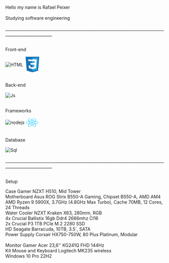 <br>
Hello my name is Rafael Peixer<br>
<br>
Studying software engineering<br>
<br>
_____________________________________________________________________________________________________
<br>
<br>
  <p>Front-end<br></p>
<div>
  <img align="center" alt="HTML" width="50" src="https://cdn.jsdelivr.net/gh/devicons/devicon/icons/html5/html5-original.svg">    
  <img align="center" alt="CSS" width="50" src="https://raw.githubusercontent.com/devicons/devicon/master/icons/css3/css3-original.svg">
</div>
<br>
  <p>Back-end<br></p>
<div>
  <img align="center" alt="Js" width="50" src="https://cdn.jsdelivr.net/gh/devicons/devicon/icons/javascript/javascript-original.svg">
</div>
<br>
  <p>Frameworks<br></p>
<div>
  <img align="center" alt="nodejs" height="30" width="40" src="https://cdn.worldvectorlogo.com/logos/nodejs-icon.svg">
  <img align="center" alt="React" height="30" width="40" src="https://raw.githubusercontent.com/devicons/devicon/master/icons/react/react-original.svg">
</div>
<br>
  <p>Database<br></p>
<div>
  <img align="center" alt="Sql" height="30" width="40" src="">
</div>
<br>
_____________________________________________________________________________________________________
<br>
<br>
  <p>Setup<br></p>
<div>
Case Gamer NZXT H510, Mid Tower<br>
Motherboard Asus ROG Strix B550-A Gaming, Chipset B550-A, AMD AM4<br>
AMD Ryzen 9 5900X, 3.7GHz (4.8GHz Max Turbo), Cache 70MB, 12 Cores, 24 Threads<br>
Water Cooler NZXT Kraken X63, 280mm, RGB<br>
4x Crucial Ballistix 16gb Ddr4 2666mhz Cl16<br>
2x Crucial P3 1TB PCIe M.2 2280 SSD<br>
HD Seagate Barracuda, 10TB, 3.5´, SATA<br>
Power Supply Corsair HX750-750W, 80 Plus Platinum, Modular<br>
<br>
Monitor Gamer Acer 23,6'' KG241Q FHD 144Hz<br>
Kit Mouse and Keyboard Logitech MK235 wireless<br>
Windows 10 Pro 22H2<br>
</div>

